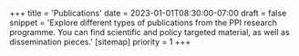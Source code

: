 +++
title = 'Publications'
date = 2023-01-01T08:30:00-07:00
draft = false
snippet = 'Explore different types of publications from the PPI research programme. You can find scientific and policy targeted material, as well as dissemination pieces.'
[sitemap]
  priority = 1
+++

